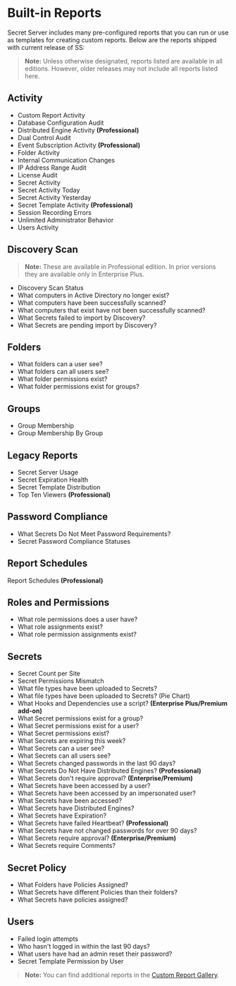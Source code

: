 [title]: # "Built-in Reports"
[tags]: # "Built-in Reports"
[priority]: # "20"

# Built-in Reports

Secret Server includes many pre-configured reports that you can run or use as templates for creating custom reports. Below are the reports shipped with current release of SS:

>**Note:** Unless otherwise designated, reports listed are available in all editions.  However, older releases may not include all reports listed here.

## Activity

- Custom Report Activity
- Database Configuration Audit
- Distributed Engine Activity **(Professional)**
- Dual Control Audit
- Event Subscription Activity **(Professional)**
- Folder Activity
- Internal Communication Changes
- IP Address Range Audit
- License Audit
- Secret Activity
- Secret Activity Today
- Secret Activity Yesterday
- Secret Template Activity **(Professional)** 
- Session Recording Errors
- Unlimited Administrator Behavior
- Users Activity

## Discovery Scan

> **Note:** These are available in Professional edition. In prior versions they are available only in Enterprise Plus.

- Discovery Scan Status
- What computers in Active Directory no longer exist? 
- What computers have been successfully scanned? 
- What computers that exist have not been successfully scanned?
- What Secrets failed to import by Discovery?
- What Secrets are pending import by Discovery?

## Folders

- What folders can a user see?
- What folders can all users see?
- What folder permissions exist?
- What folder permissions exist for groups?

## Groups

- Group Membership
- Group Membership By Group

## Legacy Reports

- Secret Server Usage
- Secret Expiration Health
- Secret Template Distribution
- Top Ten Viewers **(Professional)** 

## Password Compliance

- What Secrets Do Not Meet Password Requirements?
- Secret Password Compliance Statuses

## Report Schedules

Report Schedules **(Professional)** 

## Roles and Permissions

- What role permissions does a user have?
- What role assignments exist?
- What role permission assignments exist?

## Secrets

- Secret Count per Site
- Secret Permissions Mismatch
- What file types have been uploaded to Secrets?
- What file types have been uploaded to Secrets? (Pie Chart)
- What Hooks and Dependencies use a script? **(Enterprise Plus/Premium add-on)**
- What Secret permissions exist for a group?
- What Secret permissions exist for a user?
- What Secret permissions exist?
- What Secrets are expiring this week?
- What Secrets can a user see?
- What Secrets can all users see?
- What Secrets changed passwords in the last 90 days?
- What Secrets Do Not Have Distributed Engines? **(Professional)**
- What Secrets don't require approval? **(Enterprise/Premium)**
- What Secrets have been accessed by a user?
- What Secrets have been accessed by an impersonated user?
- What Secrets have been accessed?
- What Secrets have Distributed Engines?
- What Secrets have Expiration?
- What Secrets have failed Heartbeat? **(Professional)** 
- What Secrets have not changed passwords for over 90 days?
- What Secrets require approval? **(Enterprise/Premium)**
- What Secrets require Comments?

## Secret Policy

- What Folders have Policies Assigned?
- What Secrets have different Policies than their folders?
- What Secrets have policies assigned?

## Users

- Failed login attempts
- Who hasn't logged in within the last 90 days?
- What users have had an admin reset their password?
- Secret Template Permission by User

> **Note:** You can find additional reports in the  [Custom Report Gallery](https://my.thycotic.com/products_secretserver_customreportgallery.html).